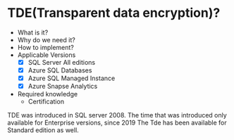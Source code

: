 # TDE(Transparent data encryption)?

- What is it?
- Why do we need it?
- How to implement?
- Applicable Versions
  - [x] SQL Server All editions
  - [x] Azure SQL Databases
  - [x] Azure SQL Managed Instance
  - [x] Azure Snapse Analytics
- Required knowledge
  - Certification

TDE was introduced in SQL server 2008. The time that was introduced only available for Enterprise versions, since 2019 The Tde has been available for Standard edition as well.

